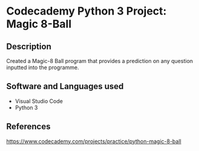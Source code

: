 # Codecademy Python 3 Project: Magic 8-Ball

## Description
Created a Magic-8 Ball program that provides a prediction on any question inputted into the programme.

## Software and Languages used
- Visual Studio Code
- Python 3

## References
https://www.codecademy.com/projects/practice/python-magic-8-ball

